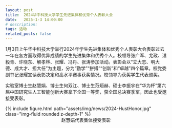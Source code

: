 ```yaml
---
layout: post
title:  2024华中科技大学学生先进集体和优秀个人表彰大会
date:   2025-1-3 14:00:00
# description:
tags: 活动
related_posts: false
---
```


1月3日上午华中科技大学举行2024年学生先进集体和优秀个人表彰大会表彰过去一年在各方面取得优异成绩的学生先进集体和优秀个人。校领导张广军、尤政、湛毅青、许晓东、解孝林、张耀、冯丹、张涛参加活动。表彰会以“立大志、明大德、成大才、担大任”为主题，分为“勤学”“拼搏”“创新”和“卓越”四个篇章。校党委副书记张耀宣读表彰决定和高水平赛事获奖情况。校领导为获奖学生代表颁奖。

实验室博士生赵慧娟、博士生何双江、博士生范烜赫、硕士李振宇在“华为杯”第六届中国研究生人工智能创新大赛拿下全国一等奖，获全国总决赛季军，因此也受邀接受表彰。

<div class="row mt-3">
    <div class="col-sm mt-3 mt-md-0">
        {% include figure.html path="assets/img/news/2024-HustHonor.jpg" class="img-fluid rounded z-depth-1" %}
    </div>
</div>

<div style="text-align: center;">
    赵慧娟代表集体接受表彰
</div>